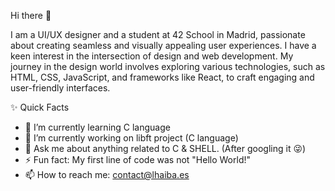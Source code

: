 Hi there 👋

I am a UI/UX designer and a student at 42 School in Madrid, passionate about creating seamless and visually appealing user experiences. I have a keen interest in the intersection of design and web development.
My journey in the design world involves exploring various technologies, such as HTML, CSS, JavaScript, and frameworks like React, to craft engaging and user-friendly interfaces.

✨ Quick Facts

- 🌱 I’m currently learning C language
- 🔭 I’m currently working on libft project (C language)
- 💬 Ask me about anything related to C & SHELL. (After googling it 😜)
- ⚡ Fun fact: My first line of code was not "Hello World!"
- 📫 How to reach me: contact@lhaiba.es
